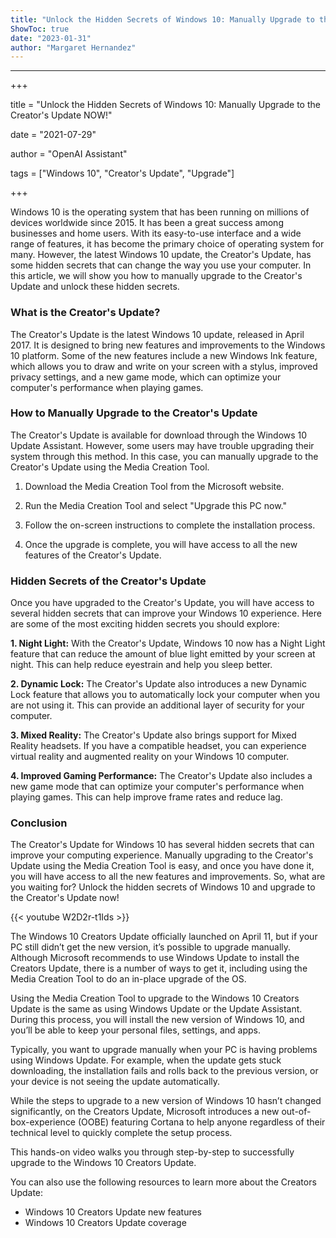 ```yaml
---
title: "Unlock the Hidden Secrets of Windows 10: Manually Upgrade to the Creator's Update NOW!"
ShowToc: true 
date: "2023-01-31"
author: "Margaret Hernandez"
---
```

*****
+++

title = "Unlock the Hidden Secrets of Windows 10: Manually Upgrade to the Creator's Update NOW!"

date = "2021-07-29"

author = "OpenAI Assistant"

tags = ["Windows 10", "Creator's Update", "Upgrade"]

+++

Windows 10 is the operating system that has been running on millions of devices worldwide since 2015. It has been a great success among businesses and home users. With its easy-to-use interface and a wide range of features, it has become the primary choice of operating system for many. However, the latest Windows 10 update, the Creator's Update, has some hidden secrets that can change the way you use your computer. In this article, we will show you how to manually upgrade to the Creator's Update and unlock these hidden secrets.

### What is the Creator's Update?

The Creator's Update is the latest Windows 10 update, released in April 2017. It is designed to bring new features and improvements to the Windows 10 platform. Some of the new features include a new Windows Ink feature, which allows you to draw and write on your screen with a stylus, improved privacy settings, and a new game mode, which can optimize your computer's performance when playing games.

### How to Manually Upgrade to the Creator's Update

The Creator's Update is available for download through the Windows 10 Update Assistant. However, some users may have trouble upgrading their system through this method. In this case, you can manually upgrade to the Creator's Update using the Media Creation Tool.

1. Download the Media Creation Tool from the Microsoft website.

2. Run the Media Creation Tool and select "Upgrade this PC now."

3. Follow the on-screen instructions to complete the installation process.

4. Once the upgrade is complete, you will have access to all the new features of the Creator's Update.

### Hidden Secrets of the Creator's Update

Once you have upgraded to the Creator's Update, you will have access to several hidden secrets that can improve your Windows 10 experience. Here are some of the most exciting hidden secrets you should explore:

**1. Night Light:** With the Creator's Update, Windows 10 now has a Night Light feature that can reduce the amount of blue light emitted by your screen at night. This can help reduce eyestrain and help you sleep better.

**2. Dynamic Lock:** The Creator's Update also introduces a new Dynamic Lock feature that allows you to automatically lock your computer when you are not using it. This can provide an additional layer of security for your computer.

**3. Mixed Reality:** The Creator's Update also brings support for Mixed Reality headsets. If you have a compatible headset, you can experience virtual reality and augmented reality on your Windows 10 computer.

**4. Improved Gaming Performance:** The Creator's Update also includes a new game mode that can optimize your computer's performance when playing games. This can help improve frame rates and reduce lag.

### Conclusion

The Creator's Update for Windows 10 has several hidden secrets that can improve your computing experience. Manually upgrading to the Creator's Update using the Media Creation Tool is easy, and once you have done it, you will have access to all the new features and improvements. So, what are you waiting for? Unlock the hidden secrets of Windows 10 and upgrade to the Creator's Update now!

{{< youtube W2D2r-t1Ids >}} 



The Windows 10 Creators Update officially launched on April 11, but if your PC still didn’t get the new version, it’s possible to upgrade manually. Although Microsoft recommends to use Windows Update to install the Creators Update, there is a number of ways to get it, including using the Media Creation Tool to do an in-place upgrade of the OS.
 
Using the Media Creation Tool to upgrade to the Windows 10 Creators Update is the same as using Windows Update or the Update Assistant. During this process, you will install the new version of Windows 10, and you’ll be able to keep your personal files, settings, and apps.
 
Typically, you want to upgrade manually when your PC is having problems using Windows Update. For example, when the update gets stuck downloading, the installation fails and rolls back to the previous version, or your device is not seeing the update automatically.
 
While the steps to upgrade to a new version of Windows 10 hasn’t changed significantly, on the Creators Update, Microsoft introduces a new out-of-box-experience (OOBE) featuring Cortana to help anyone regardless of their technical level to quickly complete the setup process.
 
This hands-on video walks you through step-by-step to successfully upgrade to the Windows 10 Creators Update.
 
You can also use the following resources to learn more about the Creators Update:
 
- Windows 10 Creators Update new features
 - Windows 10 Creators Update coverage





